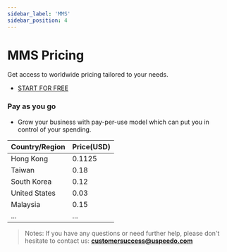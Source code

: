 ```yaml
---
sidebar_label: 'MMS'
sidebar_position: 4
---
```

# MMS Pricing

Get access to worldwide pricing tailored to your needs.

- [START FOR FREE](https://console.uspeedo.com/signup)

### **Pay as you go**
- Grow your business with pay-per-use model which can put you in control of your spending.


| Country/Region   | Price(USD)       |
|------------------|------------------|
| Hong Kong        | 0.1125           | 
| Taiwan           | 0.18             |
| South Korea      | 0.12             | 
| United States    | 0.03             |
| Malaysia         | 0.15             |
| ...           | ...            |

> Notes: If you have any questions or need further help, please don't hesitate to contact us: **customersuccess@uspeedo.com**
